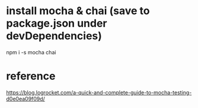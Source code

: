 # install mocha & chai (save to package.json under devDependencies)
npm i -s mocha chai

# reference
https://blog.logrocket.com/a-quick-and-complete-guide-to-mocha-testing-d0e0ea09f09d/
